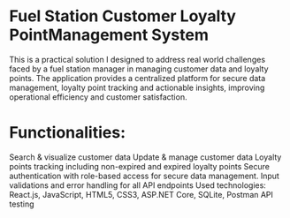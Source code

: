 # Fuel Station Customer Loyalty PointManagement System

This is a practical solution I designed to address real world challenges faced by a fuel station manager in managing customer data and loyalty points. The application provides a centralized platform for secure data management, loyalty point tracking and actionable insights, improving operational efficiency and customer satisfaction.

# Functionalities:
Search & visualize customer data
Update & manage customer data
Loyalty points tracking including non-expired and expired loyalty points
Secure authentication with role-based access for secure data management.
Input validations and error handling for all API endpoints
Used technologies: React.js, JavaScript, HTML5, CSS3, ASP.NET Core, SQLite, Postman API testing
